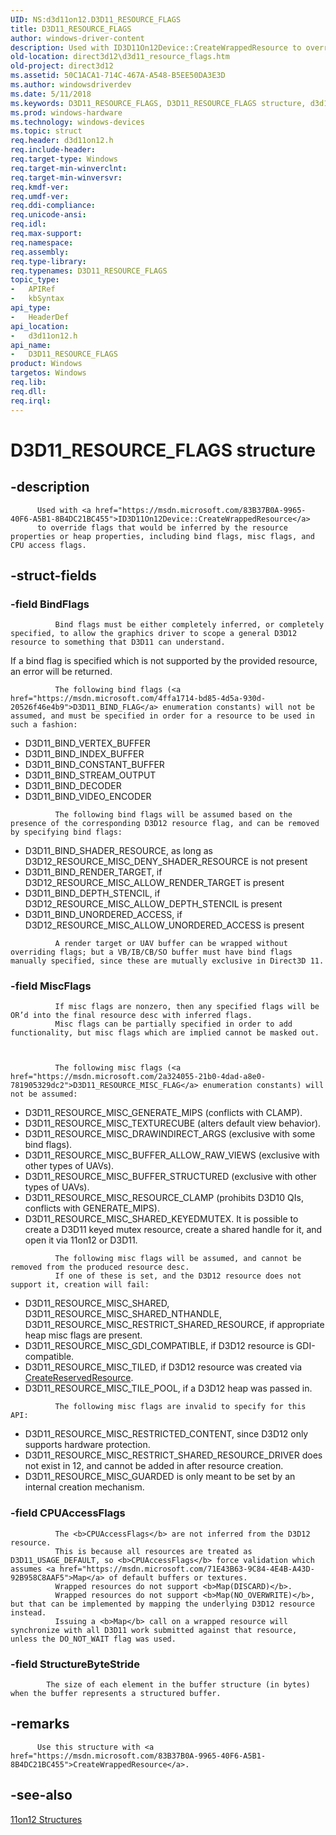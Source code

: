 ```yaml
---
UID: NS:d3d11on12.D3D11_RESOURCE_FLAGS
title: D3D11_RESOURCE_FLAGS
author: windows-driver-content
description: Used with ID3D11On12Device::CreateWrappedResource to override flags that would be inferred by the resource properties or heap properties, including bind flags, misc flags, and CPU access flags.
old-location: direct3d12\d3d11_resource_flags.htm
old-project: direct3d12
ms.assetid: 50C1ACA1-714C-467A-A548-B5EE50DA3E3D
ms.author: windowsdriverdev
ms.date: 5/11/2018
ms.keywords: D3D11_RESOURCE_FLAGS, D3D11_RESOURCE_FLAGS structure, d3d11on12/D3D11_RESOURCE_FLAGS, direct3d12.d3d11_resource_flags
ms.prod: windows-hardware
ms.technology: windows-devices
ms.topic: struct
req.header: d3d11on12.h
req.include-header: 
req.target-type: Windows
req.target-min-winverclnt: 
req.target-min-winversvr: 
req.kmdf-ver: 
req.umdf-ver: 
req.ddi-compliance: 
req.unicode-ansi: 
req.idl: 
req.max-support: 
req.namespace: 
req.assembly: 
req.type-library: 
req.typenames: D3D11_RESOURCE_FLAGS
topic_type:
-	APIRef
-	kbSyntax
api_type:
-	HeaderDef
api_location:
-	d3d11on12.h
api_name:
-	D3D11_RESOURCE_FLAGS
product: Windows
targetos: Windows
req.lib: 
req.dll: 
req.irql: 
---
```


# D3D11_RESOURCE_FLAGS structure


## -description



          Used with <a href="https://msdn.microsoft.com/83B37B0A-9965-40F6-A5B1-8B4DC21BC455">ID3D11On12Device::CreateWrappedResource</a>
          to override flags that would be inferred by the resource properties or heap properties, including bind flags, misc flags, and CPU access flags.
        


## -struct-fields




### -field BindFlags


              Bind flags must be either completely inferred, or completely specified, to allow the graphics driver to scope a general D3D12 resource to something that D3D11 can understand.
            

If a bind flag is specified which is not supported by the provided resource, an error will be returned.
            


              The following bind flags (<a href="https://msdn.microsoft.com/4ffa1714-bd85-4d5a-930d-20526f46e4b9">D3D11_BIND_FLAG</a> enumeration constants) will not be assumed, and must be specified in order for a resource to be used in such a fashion:
            

<ul>
<li>
                D3D11_BIND_VERTEX_BUFFER
              </li>
<li>
                D3D11_BIND_INDEX_BUFFER
              </li>
<li>
                D3D11_BIND_CONSTANT_BUFFER
              </li>
<li>
                D3D11_BIND_STREAM_OUTPUT
              </li>
<li>
                D3D11_BIND_DECODER
              </li>
<li>
                D3D11_BIND_VIDEO_ENCODER
              </li>
</ul>

              The following bind flags will be assumed based on the presence of the corresponding D3D12 resource flag, and can be removed by specifying bind flags:
            

<ul>
<li>
                D3D11_BIND_SHADER_RESOURCE, as long as D3D12_RESOURCE_MISC_DENY_SHADER_RESOURCE is not present
              </li>
<li>
                D3D11_BIND_RENDER_TARGET, if D3D12_RESOURCE_MISC_ALLOW_RENDER_TARGET is present
              </li>
<li>
                D3D11_BIND_DEPTH_STENCIL, if D3D12_RESOURCE_MISC_ALLOW_DEPTH_STENCIL is present
              </li>
<li>D3D11_BIND_UNORDERED_ACCESS, if D3D12_RESOURCE_MISC_ALLOW_UNORDERED_ACCESS is present</li>
</ul>

              A render target or UAV buffer can be wrapped without overriding flags; but a VB/IB/CB/SO buffer must have bind flags manually specified, since these are mutually exclusive in Direct3D 11.
            


### -field MiscFlags


              If misc flags are nonzero, then any specified flags will be OR’d into the final resource desc with inferred flags.
              Misc flags can be partially specified in order to add functionality, but misc flags which are implied cannot be masked out.
            


              The following misc flags (<a href="https://msdn.microsoft.com/2a324055-21b0-4dad-a8e0-781905329dc2">D3D11_RESOURCE_MISC_FLAG</a> enumeration constants) will not be assumed:
            

<ul>
<li>
                D3D11_RESOURCE_MISC_GENERATE_MIPS (conflicts with CLAMP).
              </li>
<li>
                D3D11_RESOURCE_MISC_TEXTURECUBE (alters default view behavior).
              </li>
<li>
                D3D11_RESOURCE_MISC_DRAWINDIRECT_ARGS (exclusive with some bind flags).
              </li>
<li>
                D3D11_RESOURCE_MISC_BUFFER_ALLOW_RAW_VIEWS (exclusive with other types of UAVs).
              </li>
<li>
                D3D11_RESOURCE_MISC_BUFFER_STRUCTURED (exclusive with other types of UAVs).
              </li>
<li>
                D3D11_RESOURCE_MISC_RESOURCE_CLAMP (prohibits D3D10 QIs, conflicts with GENERATE_MIPS).
              </li>
<li>
                D3D11_RESOURCE_MISC_SHARED_KEYEDMUTEX.  It is possible to create a D3D11 keyed mutex resource, create a shared handle for it, and open it via 11on12 or D3D11.
              </li>
</ul>

              The following misc flags will be assumed, and cannot be removed from the produced resource desc.
              If one of these is set, and the D3D12 resource does not support it, creation will fail:
            

<ul>
<li>
                D3D11_RESOURCE_MISC_SHARED, D3D11_RESOURCE_MISC_SHARED_NTHANDLE, D3D11_RESOURCE_MISC_RESTRICT_SHARED_RESOURCE, if appropriate heap misc flags are present.
              </li>
<li>
                D3D11_RESOURCE_MISC_GDI_COMPATIBLE, if D3D12 resource is GDI-compatible.
              </li>
<li>
                D3D11_RESOURCE_MISC_TILED, if D3D12 resource was created via <a href="https://msdn.microsoft.com/37E74129-1B5C-4997-A584-D7E9F92342EA">CreateReservedResource</a>.
              </li>
<li>
                D3D11_RESOURCE_MISC_TILE_POOL, if a D3D12 heap was passed in.
              </li>
</ul>

              The following misc flags are invalid to specify for this API:
            

<ul>
<li>
                D3D11_RESOURCE_MISC_RESTRICTED_CONTENT, since D3D12 only supports hardware protection.
              </li>
<li>
                D3D11_RESOURCE_MISC_RESTRICT_SHARED_RESOURCE_DRIVER does not exist in 12, and cannot be added in after resource creation.
              </li>
<li>
                D3D11_RESOURCE_MISC_GUARDED is only meant to be set by an internal creation mechanism.
              </li>
</ul>

### -field CPUAccessFlags


              The <b>CPUAccessFlags</b> are not inferred from the D3D12 resource.
              This is because all resources are treated as D3D11_USAGE_DEFAULT, so <b>CPUAccessFlags</b> force validation which assumes <a href="https://msdn.microsoft.com/71E43B63-9C84-4E4B-A43D-92B958C8AAF5">Map</a> of default buffers or textures.
              Wrapped resources do not support <b>Map(DISCARD)</b>.
              Wrapped resources do not support <b>Map(NO_OVERWRITE)</b>, but that can be implemented by mapping the underlying D3D12 resource instead.
              Issuing a <b>Map</b> call on a wrapped resource will synchronize with all D3D11 work submitted against that resource, unless the DO_NOT_WAIT flag was used.
            


### -field StructureByteStride


            The size of each element in the buffer structure (in bytes) when the buffer represents a structured buffer.
          


## -remarks




          Use this structure with <a href="https://msdn.microsoft.com/83B37B0A-9965-40F6-A5B1-8B4DC21BC455">CreateWrappedResource</a>.
        




## -see-also




<a href="https://msdn.microsoft.com/9EB0E780-0000-413C-BA3E-A735B8422BF6">11on12 Structures</a>
 

 

